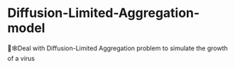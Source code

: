 # Diffusion-Limited-Aggregation-model
🦠🕸️Deal with Diffusion-Limited Aggregation problem to simulate the growth of a virus
